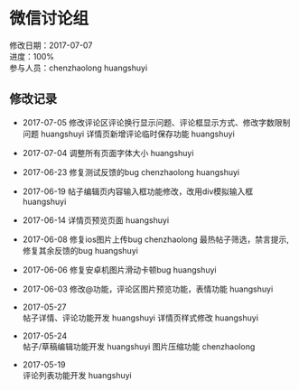 # 微信讨论组
修改日期：2017-07-07  
进度：100%  
参与人员：chenzhaolong huangshuyi

## 修改记录

- 2017-07-05
修改评论区评论换行显示问题、评论框显示方式、修改字数限制问题  huangshuyi
详情页新增评论临时保存功能 huangshuyi

- 2017-07-04
调整所有页面字体大小 huangshuyi

- 2017-06-23
修复测试反馈的bug chenzhaolong huangshuyi

- 2017-06-19
帖子编辑页内容输入框功能修改，改用div模拟输入框 huangshuyi

- 2017-06-14
详情页预览页面 huangshuyi

- 2017-06-08
修复ios图片上传bug chenzhaolong
最热帖子筛选，禁言提示,修复其余反馈的bug huangshuyi

- 2017-06-06
修复安卓机图片滑动卡顿bug huangshuyi

- 2017-06-03
修改@功能，评论区图片预览功能，表情功能 huangshuyi

- 2017-05-27   
帖子详情、评论功能开发 huangshuyi
详情页样式修改 huangshuyi

- 2017-05-24   
帖子/草稿编辑功能开发  huangshuyi
图片压缩功能 chenzhaolong

- 2017-05-19   
评论列表功能开发 huangshuyi

- 2017-05-17   
图片上传功能 chenzhaolong huangshuyi

- 2017-05-13   
接口数据接入 huangshuyi

- 2017-05-11   
静态页面开发 huangshuyi
 
- 2017-05-04   
构建项目 huangshuyi


## 资料

http://www.doyoteam.com:8082/showdoc-master/index.php?s=/home/item/show/item_id/8

